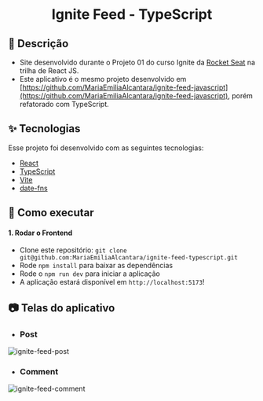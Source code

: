 <h1 align="center">Ignite Feed - TypeScript</h1>

## 📝 Descrição

- Site desenvolvido durante o Projeto 01 do curso Ignite da [Rocket Seat](https://www.rocketseat.com.br/) na trilha de React JS. 
- Este aplicativo é o mesmo projeto desenvolvido em [https://github.com/MariaEmiliaAlcantara/ignite-feed-javascript](https://github.com/MariaEmiliaAlcantara/ignite-feed-javascript), porém refatorado com TypeScript.

## ✨ Tecnologias

Esse projeto foi desenvolvido com as seguintes tecnologias:

- [React](https://pt-br.reactjs.org/)
- [TypeScript](https://www.typescriptlang.org/)
- [Vite](https://vitejs.dev/)
- [date-fns](https://date-fns.org/)

## 🚀 Como executar

#### 1. Rodar o Frontend
- Clone este repositório: `git clone git@github.com:MariaEmiliaAlcantara/ignite-feed-typescript.git`
- Rode `npm install` para baixar as dependências
- Rode o `npm run dev` para iniciar a aplicação
- A aplicação estará disponível em `http://localhost:5173`!

## 📷 Telas do aplicativo

- ### Post
![ignite-feed-post](https://user-images.githubusercontent.com/104785776/203163424-809fcea1-8ded-4816-9570-c7e799b1c450.png)

- ### Comment
![ignite-feed-comment](https://user-images.githubusercontent.com/104785776/203163604-533f6945-9956-4fa2-8e65-9a303ea74eb3.png)
